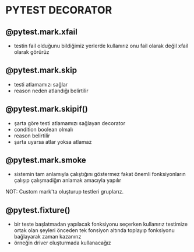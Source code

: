 # PYTEST DECORATOR
 ## @pytest.mark.xfail
* testin fail olduğunu bildiğimiz yerlerde kullanırız onu fail olarak değil xfail olarak görürüz

## @pytest.mark.skip
* testi atlamamızı sağlar
* reason neden atlandığı belirtilir

## @pytest.mark.skipif()
* şarta göre testi atlamamızı sağlayan decorator
* condition boolean olmalı 
* reason belirtilir
* şarta uyarsa atlar yoksa atlamaz

## @pytest.mark.smoke
* sistemin tam anlamıyla çalıştığını göstermez fakat önemli fonksiyonların çalışıp çalışmadiğın anlamak amacıyla yapılır

NOT: Custom mark'ta oluşturup testleri gruplarız.

## @pytest.fixture()
* bir teste başlatmadan yapılacak fonksiyonu seçerken kullanırız testimize ortak olan şeyleri önceden tek fonsiyon altında toplayıp fonksiyonu bağlayarak zaman kazanırız
* örneğin driver oluşturmada kullanacağız
